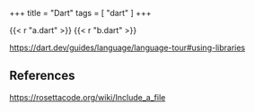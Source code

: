 +++
title = "Dart"
tags = [ "dart" ]
+++

{{< r "a.dart" >}}
{{< r "b.dart" >}}

<https://dart.dev/guides/language/language-tour#using-libraries>

## References

<https://rosettacode.org/wiki/Include_a_file>
